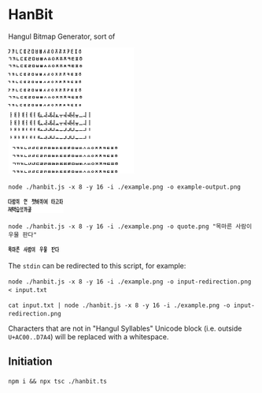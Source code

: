 # HanBit

Hangul Bitmap Generator, sort of

![Source image](example.png)

`node ./hanbit.js -x 8 -y 16 -i ./example.png -o example-output.png`

![Exported](example-output.png)

`node ./hanbit.js -x 8 -y 16 -i ./example.png -o quote.png "목마른 사람이 우물 판다"`

![Exported](quote.png)

The `stdin` can be redirected to this script, for example:

`node ./hanbit.js -x 8 -y 16 -i ./example.png -o input-redirection.png < input.txt`

`cat input.txt | node ./hanbit.js -x 8 -y 16 -i ./example.png -o input-redirection.png`

Characters that are not in "Hangul Syllables" Unicode block (i.e. outside `U+AC00..D7A4`) will be replaced with a whitespace.

## Initiation

`npm i && npx tsc ./hanbit.ts`

